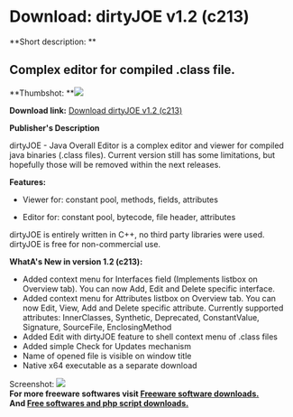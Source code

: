 # Download: dirtyJOE v1.2 (c213)

**Short description: **

## Complex editor for compiled .class file.

  
**Thumbshot: **![](http://www.freewarefiles.com/screenshot/dirtyjoe_md.jpg)   
  
**Download link:** [Download dirtyJOE v1.2 (c213)](http://freesoftwares.boysofts.com/DirtyJOE_program_61863.html)  
  

**Publisher's Description**  
  

dirtyJOE - Java Overall Editor is a complex editor and viewer for compiled
java binaries (.class files). Current version still has some limitations, but
hopefully those will be removed within the next releases.

**Features:**

  * Viewer for: constant pool, methods, fields, attributes  

  * Editor for: constant pool, bytecode, file header, attributes  

dirtyJOE is entirely written in C++, no third party libraries were used.
dirtyJOE is free for non-commercial use.

**WhatA's New in version 1.2 (c213):**

  * Added context menu for Interfaces field (Implements listbox on Overview tab). You can now Add, Edit and Delete specific interface. 
  * Added context menu for Attributes listbox on Overview tab. You can now Edit, View, Add and Delete specific attribute. Currently supported attributes: InnerClasses, Synthetic, Deprecated, ConstantValue, Signature, SourceFile, EnclosingMethod 
  * Added Edit with dirtyJOE feature to shell context menu of .class files 
  * Added simple Check for Updates mechanism 
  * Name of opened file is visible on window title 
  * Native x64 executable as a separate download 

  
  
Screenshot: ![](http://www.freewarefiles.com/screenshot/dirtyjoe.jpg)  
**For more freeware softwares visit [Freeware software downloads.](http://freesoftwares.boysofts.com/)**   
**And [Free softwares and php script downloads.](http://www.boysofts.com/)**

